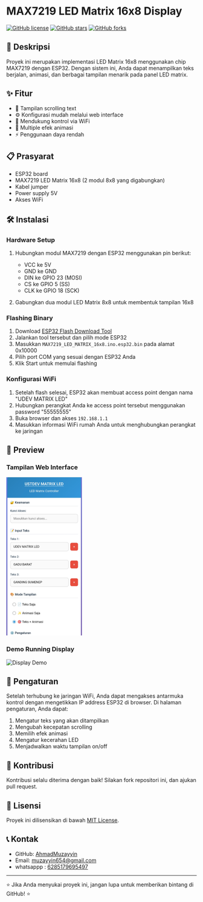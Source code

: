 # MAX7219 LED Matrix 16x8 Display

[![GitHub license](https://img.shields.io/github/license/AhmadMuzayyin/MAX7219_LED_MATRIX_16x8_BIN?color=blue)](https://github.com/AhmadMuzayyin/MAX7219_LED_MATRIX_16x8_BIN/blob/main/LICENSE)
[![GitHub stars](https://img.shields.io/github/stars/AhmadMuzayyin/MAX7219_LED_MATRIX_16x8_BIN?style=social)](https://github.com/AhmadMuzayyin/MAX7219_LED_MATRIX_16x8_BIN/stargazers)
[![GitHub forks](https://img.shields.io/github/forks/AhmadMuzayyin/MAX7219_LED_MATRIX_16x8_BIN?style=social)](https://github.com/AhmadMuzayyin/MAX7219_LED_MATRIX_16x8_BIN/network/members)

## 📝 Deskripsi
Proyek ini merupakan implementasi LED Matrix 16x8 menggunakan chip MAX7219 dengan ESP32. Dengan sistem ini, Anda dapat menampilkan teks berjalan, animasi, dan berbagai tampilan menarik pada panel LED matrix.

## ✨ Fitur
- 🔄 Tampilan scrolling text
- ⚙️ Konfigurasi mudah melalui web interface
- 📱 Mendukung kontrol via WiFi
- 🌈 Multiple efek animasi
- ⚡ Penggunaan daya rendah

## 📋 Prasyarat
- ESP32 board
- MAX7219 LED Matrix 16x8 (2 modul 8x8 yang digabungkan)
- Kabel jumper
- Power supply 5V
- Akses WiFi

## 🛠️ Instalasi

### Hardware Setup
1. Hubungkan modul MAX7219 dengan ESP32 menggunakan pin berikut:
   - VCC ke 5V
   - GND ke GND
   - DIN ke GPIO 23 (MOSI)
   - CS ke GPIO 5 (SS)
   - CLK ke GPIO 18 (SCK)

2. Gabungkan dua modul LED Matrix 8x8 untuk membentuk tampilan 16x8

### Flashing Binary
1. Download [ESP32 Flash Download Tool](https://www.espressif.com/en/support/download/other-tools)
2. Jalankan tool tersebut dan pilih mode ESP32
3. Masukkan `MAX7219_LED_MATRIX_16x8.ino.esp32.bin` pada alamat 0x10000
4. Pilih port COM yang sesuai dengan ESP32 Anda
5. Klik Start untuk memulai flashing

### Konfigurasi WiFi
1. Setelah flash selesai, ESP32 akan membuat access point dengan nama "UDEV MATRIX LED"
2. Hubungkan perangkat Anda ke access point tersebut menggunakan password "55555555"
3. Buka browser dan akses `192.168.1.1`
4. Masukkan informasi WiFi rumah Anda untuk menghubungkan perangkat ke jaringan

## 📸 Preview

### Tampilan Web Interface
<img src="preview/setting.jpg" alt="Setting Interface" width="200" />

### Demo Running Display
<img src="preview/display.gif" alt="Display Demo" width="200" />

## 🔧 Pengaturan

Setelah terhubung ke jaringan WiFi, Anda dapat mengakses antarmuka kontrol dengan mengetikkan IP address ESP32 di browser. Di halaman pengaturan, Anda dapat:

1. Mengatur teks yang akan ditampilkan
2. Mengubah kecepatan scrolling
3. Memilih efek animasi
4. Mengatur kecerahan LED
5. Menjadwalkan waktu tampilan on/off

## 🤝 Kontribusi
Kontribusi selalu diterima dengan baik! Silakan fork repositori ini, dan ajukan pull request.

## 📄 Lisensi
Proyek ini dilisensikan di bawah [MIT License](LICENSE).

## 📞 Kontak
- GitHub: [AhmadMuzayyin](https://github.com/AhmadMuzayyin)
- Email: muzayyin654@gmail.com
- whatsappp : [6285179695497](https://wa.me/6285179695497)

---

⭐ Jika Anda menyukai proyek ini, jangan lupa untuk memberikan bintang di GitHub! ⭐

